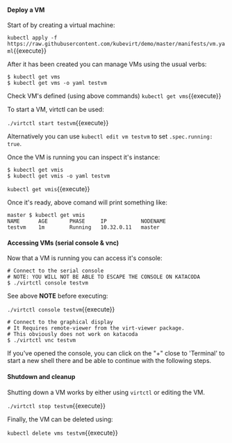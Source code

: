 #### Deploy a VM

Start of by creating a virtual machine:

`kubectl apply -f https://raw.githubusercontent.com/kubevirt/demo/master/manifests/vm.yaml`{{execute}}

After it has been created you can manage VMs using the usual verbs:

```
$ kubectl get vms
$ kubectl get vms -o yaml testvm
```

Check VM's defined (using above commands)
`kubectl get vms`{{execute}}

To start a VM, virtctl can be used:

`./virtctl start testvm`{{execute}}

Alternatively you can use `kubectl edit vm testvm` to set `.spec.running: true`.

Once the VM is running you can inspect it's instance:

```
$ kubectl get vmis
$ kubectl get vmis -o yaml testvm
```

`kubectl get vmis`{{execute}}

Once it's ready, above comand will print something like:

~~~
master $ kubectl get vmis
NAME      AGE       PHASE     IP           NODENAME
testvm    1m        Running   10.32.0.11   master
~~~

#### Accessing VMs (serial console & vnc)

Now that a VM is running you can access it's console:
```
# Connect to the serial console
# NOTE: YOU WILL NOT BE ABLE TO ESCAPE THE CONSOLE ON KATACODA
$ ./virtctl console testvm
```

See above **NOTE** before executing:

`./virtctl console testvm`{{execute}}

```
# Connect to the graphical display
# It Requires remote-viewer from the virt-viewer package.
# This obviously does not work on katacoda
$ ./virtctl vnc testvm
```

If you've opened the console, you can click on the "+" close to 'Terminal' to start a new shell there and be able to continue with the following steps.

#### Shutdown and cleanup

Shutting down a VM works by either using `virtctl` or editing the VM.

`./virtctl stop testvm`{{execute}}

Finally, the VM can be deleted using:

`kubectl delete vms testvm`{{execute}}
